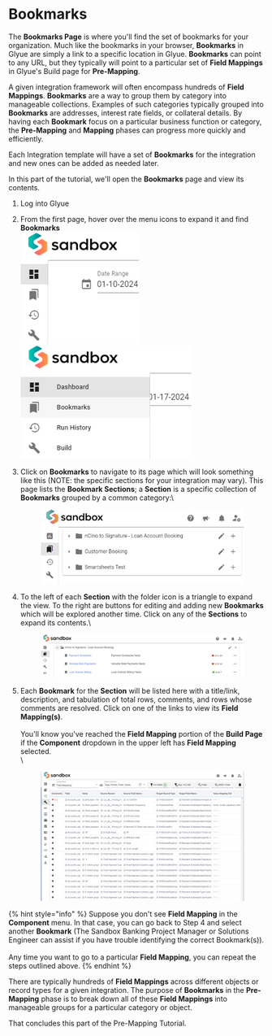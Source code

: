 # Bookmarks

The **Bookmarks Page** is where you'll find the set of bookmarks for your organization. Much like the bookmarks in your browser, **Bookmarks** in Glyue are simply a link to a specific location in Glyue. **Bookmarks** can point to any URL, but they typically will point to a particular set of **Field Mappings** in Glyue's Build page for **Pre-Mapping**.

A given integration framework will often encompass hundreds of **Field Mappings**. **Bookmarks** are a way to group them by category into manageable collections. Examples of such categories typically grouped into **Bookmarks** are addresses, interest rate fields, or collateral details. By having each **Bookmark** focus on a particular business function or category, the **Pre-Mapping** and **Mapping** phases can progress more quickly and efficiently.

Each Integration template will have a set of **Bookmarks** for the integration and new ones can be added as needed later.

&#x20;In this part of the tutorial, we'll open the **Bookmarks** page and view its contents.

1. Log into Glyue
2. From the first page, hover over the menu icons to expand it and find **Bookmarks**\
   ![](<../../.gitbook/assets/image (100).png>)![](<../../.gitbook/assets/image (102).png>)
3.  Click on **Bookmarks** to navigate to its page which will look something like this (NOTE: the specific sections for your integration may vary). This page lists the **Bookmark Sections**; a **Section** is a specific collection of **Bookmarks** grouped by a common category:\


    <figure><img src="../../.gitbook/assets/image (2) (1) (1).png" alt=""><figcaption></figcaption></figure>
4.  To the left of each **Section** with the folder icon is a triangle to expand the view. To the right are buttons for editing and adding new **Bookmarks** which will be explored another time. Click on any of the **Sections** to expand its contents.\


    <figure><img src="../../.gitbook/assets/image (6) (1).png" alt=""><figcaption></figcaption></figure>
5.  Each **Bookmark** for the **Section** will be listed here with a title/link, description, and tabulation of total rows, comments, and rows whose comments are resolved. Click on one of the links to view its **Field Mapping(s)**.\
    \
    You'll know you've reached the **Field Mapping** portion of the **Build Page** if the **Component** dropdown in the upper left has **Field Mapping** selected.\
    \


    <figure><img src="../../.gitbook/assets/image (10) (1).png" alt=""><figcaption></figcaption></figure>

{% hint style="info" %}
Suppose you don't see **Field Mapping** in the **Component** menu. In that case, you can go back to Step 4 and select another **Bookmark** (The Sandbox Banking Project Manager or Solutions Engineer can assist if you have trouble identifying the correct Bookmark(s)).\
\
Any time you want to go to a particular **Field Mapping**, you can repeat the steps outlined above.
{% endhint %}

There are typically hundreds of **Field Mappings** across different objects or record types for a given integration. The purpose of **Bookmarks** in the **Pre-Mapping** phase is to break down all of these **Field Mappings** into manageable groups for a particular category or object.

That concludes this part of the Pre-Mapping Tutorial.
